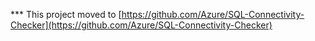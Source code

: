 *** This project moved to [https://github.com/Azure/SQL-Connectivity-Checker](https://github.com/Azure/SQL-Connectivity-Checker)
